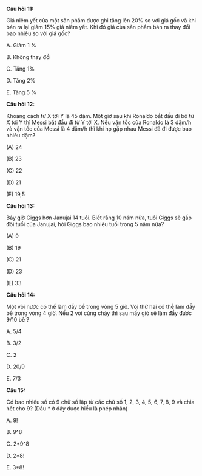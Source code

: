 **Câu hỏi 11:**

Giá niêm yết của một sản phẩm được ghi tăng lên 20% so với giá gốc và khi bán ra lại giảm 15% giá niêm yết. Khi đó giá của sản phẩm bán ra thay đổi bao nhiêu so với giá gốc?

A. Giảm 1 %

B. Không thay đổi

C. Tăng 1%

D. Tăng 2%

E. Tăng 5 %

**Câu hỏi 12:**

Khoảng cách từ X tới Y là 45 dặm. Một giờ sau khi Ronaldo bắt đầu đi bộ từ X tới Y thì Messi bắt đầu đi từ Y tới X. Nếu vận tốc của Ronaldo là 3 dặm/h và vận tốc của Messi là 4 dặm/h thì khi họ gặp nhau Messi đã đi được bao nhiêu dặm?

\(A\) 24

\(B\) 23

\(C\) 22

\(D\) 21

\(E\) 19,5

**Câu hỏi 13:**

Bây giờ Giggs hơn Janujai 14 tuổi. Biết rằng 10 năm nữa, tuổi Giggs sẽ gấp đôi tuổi của Janujai, hỏi Giggs bao nhiêu tuổi trong 5 năm nữa?

\(A\) 9

\(B\) 19

\(C\) 21

\(D\) 23

\(E\) 33

**Câu hỏi 14:**

Một vòi nước có thể làm đầy bể trong vòng 5 giờ. Vòi thứ hai có thể làm đầy bể trong vòng 4 giờ. Nếu 2 vòi cùng chảy thì sau mấy giờ sẽ làm đầy được 9/10 bể ?

A. 5/4

B. 3/2

C. 2

D. 20/9

E. 7/3

**Câu 15:**

Có bao nhiêu số có 9 chữ số lập từ các chữ số 1, 2, 3, 4, 5, 6, 7, 8, 9 và chia hết cho 9? \(Dấu \* ở đây được hiểu là phép nhân\)

A. 9!

B. 9^8

C. 2\*9^8

D. 2\*8!

E. 3\*8!

